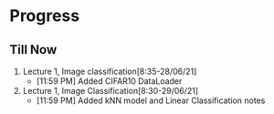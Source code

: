 # Progress

## Till Now

1. Lecture 1, Image classification[8:35-28/06/21]
    * [11:59 PM] Added CIFAR10 DataLoader
2. Lecture 1, Image Classification[8:30-29/06/21]
    * [11:59 PM] Added kNN model and Linear Classification notes